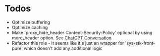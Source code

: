 # Todos
- Optimize buffering
- Optimize caching
- Make 'proxy_hide_header Content-Security-Policy' optional by using more_header option. See [ChatGPT Conversation](https://chatgpt.com/share/6825cb39-8db8-800f-8886-0cebdfad575a)
- Refactor this role - It seems like it's just an wrapper for 'sys-stk-front-pure' which doesn't add any additional logic

